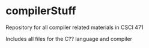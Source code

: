 # compilerStuff
Repository for all compiler related materials in CSCI 471

Includes all files for the C?? language and compiler
